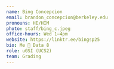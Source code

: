 ```yaml
---
name: Bing Concepcion
email: brandon_concepcion@berkeley.edu
pronouns: HE/HIM
photo: staff/bing_c.jpeg
office-hours: Wed 1–4pm
website: https://linktr.ee/bingsp25
bio: Me 🤝 Data 8
role: uGSI (UCS2)
team: Grading
---
```

